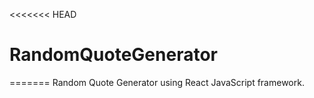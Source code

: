 <<<<<<< HEAD

# RandomQuoteGenerator

=======
Random Quote Generator using React JavaScript framework.
